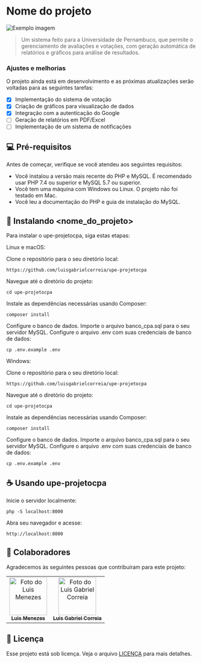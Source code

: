 # Nome do projeto

<img src="imagem.png" alt="Exemplo imagem">

> Um sistema feito para a Universidade de Pernambuco, que permite o gerenciamento de avaliações e votações, com geração automática de relatórios e gráficos para análise de resultados.

### Ajustes e melhorias

O projeto ainda está em desenvolvimento e as próximas atualizações serão voltadas para as seguintes tarefas:

- [x] Implementação do sistema de votação
- [x] Criação de gráficos para visualização de dados
- [x] Integração com a autenticação do Google
- [ ] Geração de relatórios em PDF/Excel
- [ ] Implementação de um sistema de notificações

## 💻 Pré-requisitos

Antes de começar, verifique se você atendeu aos seguintes requisitos:

- Você instalou a versão mais recente do PHP e MySQL. É recomendado usar PHP 7.4 ou superior e MySQL 5.7 ou superior.
- Você tem uma máquina com Windows ou Linux. O projeto não foi testado em Mac.
- Você leu a documentação do PHP e guia de instalação do MySQL.

## 🚀 Instalando <nome_do_projeto>

Para instalar o upe-projetocpa, siga estas etapas:

Linux e macOS:

Clone o repositório para o seu diretório local:
```
https://github.com/luisgabrielcorreia/upe-projetocpa
```

Navegue até o diretório do projeto:
```
cd upe-projetocpa
```

Instale as dependências necessárias usando Composer:
```
composer install
```

Configure o banco de dados. Importe o arquivo banco_cpa.sql para o seu servidor MySQL.
Configure o arquivo .env com suas credenciais de banco de dados:
```
cp .env.example .env
```

Windows:

Clone o repositório para o seu diretório local:
```
https://github.com/luisgabrielcorreia/upe-projetocpa
```

Navegue até o diretório do projeto:
```
cd upe-projetocpa
```

Instale as dependências necessárias usando Composer:
```
composer install
```

Configure o banco de dados. Importe o arquivo banco_cpa.sql para o seu servidor MySQL.
Configure o arquivo .env com suas credenciais de banco de dados:
```
cp .env.example .env
```

## ☕ Usando upe-projetocpa

Inicie o servidor localmente:

```
php -S localhost:8000
```

Abra seu navegador e acesse:

```
http://localhost:8000
```

## 🤝 Colaboradores

Agradecemos às seguintes pessoas que contribuíram para este projeto:

<table>
  <tr>
    <td align="center">
      <a href="#" title="#">
        <img src="https://www.ecomp.poli.br/wp-content/uploads/2016/07/LuizNova.png" width="100px;" alt="Foto do Luis Menezes"/><br>
        <sub>
          <b>Luis Menezes</b>
        </sub>
      </a>
    </td>
    <td align="center">
      <a href="#" title="#">
        <img src="https://th.bing.com/th/id/OIP._Y-9-Pw-8JxeSFYy3baznAHaFj?rs=1&pid=ImgDetMain" width="100px;" alt="Foto do Luis Gabriel Correia"/><br>
        <sub>
          <b>Luis Gabriel Correia</b>
        </sub>
      </a>
    </td>
  </tr>
</table>

## 📝 Licença

Esse projeto está sob licença. Veja o arquivo [LICENÇA](LICENSE.md) para mais detalhes.
